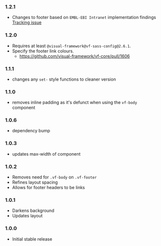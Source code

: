 ### 1.2.1

* Changes to footer based on `EMBL-EBI Intranet` implementation findings [Tracking issue](https://github.com/visual-framework/vf-core/issues/1978)

### 1.2.0

* Requires at least `@visual-framework@vf-sass-config@2.6.1`.
* Specify the footer link colours.
  * https://github.com/visual-framework/vf-core/pull/1606

### 1.1.1

* changes any `set-` style functions to cleaner version

### 1.1.0

* removes inline padding as it's defunct when using the `vf-body` component

### 1.0.6

* dependency bump

### 1.0.3

* updates max-width of component

### 1.0.2

* Removes need for `.vf-body` on `.vf-footer`
* Refines layout spacing
* Allows for footer headers to be links

### 1.0.1

* Darkens background
* Updates layout

### 1.0.0

* Initial stable release

